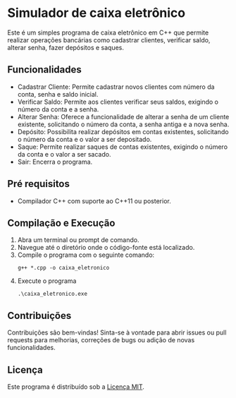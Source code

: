 # Simulador de caixa eletrônico

Este é um simples programa de caixa eletrônico em C++ que permite realizar operações bancárias como cadastrar clientes, verificar saldo, alterar senha, fazer depósitos e saques.

## Funcionalidades

- Cadastrar Cliente: Permite cadastrar novos clientes com número da conta, senha e saldo inicial.
- Verificar Saldo: Permite aos clientes verificar seus saldos, exigindo o número da conta e a senha.
- Alterar Senha: Oferece a funcionalidade de alterar a senha de um cliente existente, solicitando o número da conta, a senha antiga e a nova senha.
- Depósito: Possibilita realizar depósitos em contas existentes, solicitando o número da conta e o valor a ser depositado.
- Saque: Permite realizar saques de contas existentes, exigindo o número da conta e o valor a ser sacado.
- Sair: Encerra o programa.

## Pré requisitos

- Compilador C++ com suporte ao C++11 ou posterior.

## Compilação e Execução 

1. Abra um terminal ou prompt de comando.
2. Navegue até o diretório onde o código-fonte está localizado.
3. Compile o programa com o seguinte comando:
   ```
   g++ *.cpp -o caixa_eletronico
   ```
4. Execute o programa
   ```
   .\caixa_eletronico.exe
   ```

## Contribuições

Contribuições são bem-vindas! Sinta-se à vontade para abrir issues ou pull requests para melhorias, correções de bugs ou adição de novas funcionalidades.

## Licença

Este programa é distribuído sob a [Licença MIT](LICENSE).   
